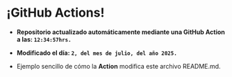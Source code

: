 # ¡GitHub Actions!
* **Repositorio actualizado automáticamente mediante una GitHub Action a las: `12:34:57hrs.`**
* **Modificado el día: `2, del mes de julio, del año 2025.`**

* Ejemplo sencillo de cómo la **Action** modifica este archivo README.md.
